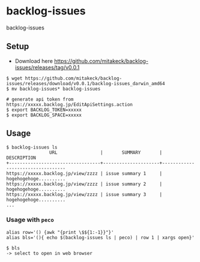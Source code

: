 # backlog-issues
backlog-issues

## Setup

- Download here https://github.com/mitakeck/backlog-issues/releases/tag/v0.0.1

```
$ wget https://github.com/mitakeck/backlog-issues/releases/download/v0.0.1/backlog-issues_darwin_amd64
$ mv backlog-issues* backlog-issues

# generate api token from  https://xxxxx.backlog.jp/EditApiSettings.action
$ export BACKLOG_TOKEN=xxxxx
$ export BACKLOG_SPACE=xxxxx
```

## Usage

```
$ backlog-issues ls
                URL                |       SUMMARY       |           DESCRIPTION          
+----------------------------------+---------------------+----------------------------------
https://xxxxx.backlog.jp/view/zzzz | issue summary 1     | hogehogehoge..........
https://xxxxx.backlog.jp/view/zzzz | issue summary 2     | hogehogehoge..........
https://xxxxx.backlog.jp/view/zzzz | issue summary 3     | hogehogehoge..........
...
```

### Usage with `peco`

```
alias row='() {awk "{print \$${1:-1}}"}'
alias bls='(){ echo $(backlog-issues ls | peco) | row 1 | xargs open}'
```

```
$ bls
-> select to open in web browser
```
